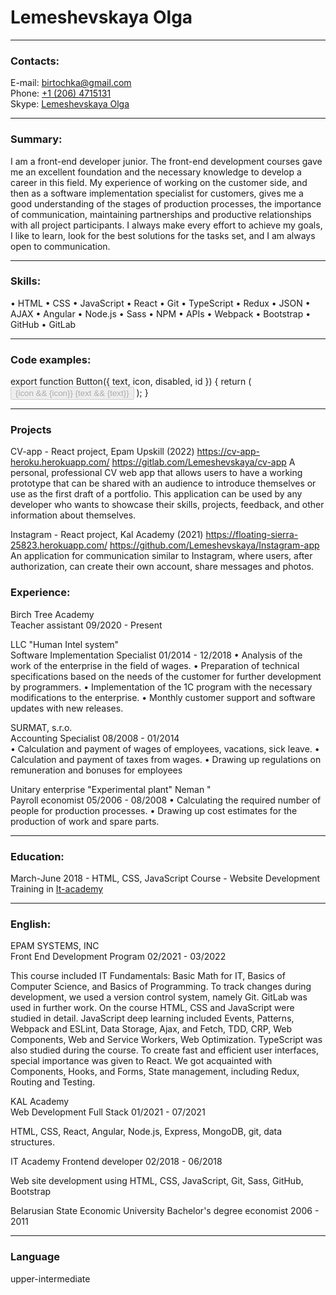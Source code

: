 # Lemeshevskaya Olga  

***

### Contacts:  

E-mail: [birtochka@gmail.com](mailto:birtochka@gmail.com)  
Phone: [+1 (206) 4715131](tel:+12064715131)  
Skype: [Lemeshevskaya Olga](https://join.skype.com/invite/BACgRTypv0E1)  

***  

### Summary:  

I am a front-end developer junior. The front-end development courses gave me an excellent foundation and the necessary knowledge to develop a career in this field. My experience of working on the customer side, and then as a software implementation specialist for customers, gives me a good understanding of the stages of production processes, the importance of communication, maintaining partnerships and productive relationships with all project participants. I always make every effort to achieve my goals, I like to learn, look for the best solutions for the tasks set, and I am always open to communication.   

***  

### Skills:  

•	HTML 
•	CSS 
•	JavaScript 
•	React 
•	Git 
•	TypeScript 
•	Redux 
•	JSON 
•	AJAX 
•	Angular 
•	Node.js 
•	Sass
•	NPM
•	APIs 
•	Webpack 
•	Bootstrap 
•	GitHub 
•	GitLab

***

### Code examples:  

 export function Button({ text, icon, disabled, id }) {
  return (
    <button className="button-main" disabled={disabled} type="submit" id={id}>
      {icon && <span className="button-main__icon">{icon}</span>}
      {text && <span className="button-main__text">{text}</span>}
    </button>
  );
}
        
***

### Projects 

CV-app - React project, Epam Upskill (2022) 
https://cv-app-heroku.herokuapp.com/ 
https://gitlab.com/Lemeshevskaya/cv-app 
A personal, professional CV web app that allows users to have a working prototype that can be shared with an audience to introduce themselves or use as the first draft of a portfolio. This application can be used by any developer who wants to showcase their skills, projects, feedback, and other information about themselves. 

Instagram - React project, Kal Academy (2021) 
https://floating-sierra-25823.herokuapp.com/ 
https://github.com/Lemeshevskaya/Instagram-app 
An application for communication similar to Instagram, where users, after authorization, can create their own account, share messages and photos.

        
### Experience:  


Birch Tree Academy	 
Teacher assistant          	09/2020 - Present  

LLC "Human Intel system"	 
Software Implementation Specialist           	01/2014 - 12/2018 
•	Analysis of the work of the enterprise in the field of wages. 
•	Preparation of technical specifications based on the needs of the customer for further development by programmers. 
•	Implementation of the 1C program with the necessary modifications to the enterprise. 
•	Monthly customer support and software updates with new releases.

SURMAT, s.r.o.	 
Accounting Specialist          	08/2008 - 01/2014  
•	Calculation and payment of wages of employees, vacations, sick leave. 
•	Calculation and payment of taxes from wages.
•	Drawing up regulations on remuneration and bonuses for employees

Unitary enterprise "Experimental plant" Neman "	 
Payroll economist 	05/2006 - 08/2008
•	Calculating the required number of people for production processes. 
•	Drawing up cost estimates for the production of work and spare parts.

   
***

### Education:  


March-June 2018  - HTML, CSS, JavaScript Course - Website Development Training in [It-academy](https://www.it-academy.by/)  

***

### English:  

EPAM SYSTEMS, INC  	
Front End Development Program 	02/2021 - 03/2022

This course included IT Fundamentals: Basic Math for IT, Basics of Computer Science, and Basics of Programming. To track changes during development, we used a version control system, namely Git. GitLab was used in further work. On the course HTML, CSS and JavaScript were studied in detail. JavaScript deep learning included Events, Patterns, Webpack and ESLint, Data Storage, Ajax, and Fetch, TDD, CRP, Web Components, Web and Service Workers, Web Optimization. TypeScript was also studied during the course. To create fast and efficient user interfaces, special importance was given to React. We got acquainted with Components, Hooks, and Forms, State management, including Redux, Routing and Testing.

KAL Academy  
Web Development Full Stack	01/2021 - 07/2021

HTML, CSS, React, Angular, Node.js, Express, MongoDB, git, data structures.

IT Academy
Frontend developer	02/2018 - 06/2018

Web site development using HTML, CSS, JavaScript, Git, Sass, GitHub, Bootstrap

Belarusian State Economic University
Bachelor's degree economist	2006 - 2011

***

### Language 

upper-intermediate
  
